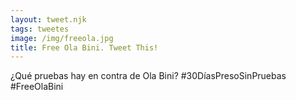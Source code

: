 ```yaml
---
layout: tweet.njk
tags: tweetes
image: /img/freeola.jpg
title: Free Ola Bini. Tweet This!
---
```

¿Qué pruebas hay en contra de Ola Bini? #30DíasPresoSinPruebas #FreeOlaBini
